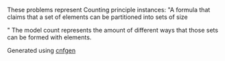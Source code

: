 These problems represent Counting principle instances: "A formula that claims that a set of <M> elements can be partitioned into sets of size <p>"
The model count represents the amount of different ways that those sets can be formed with <M> elements.

Generated using [cnfgen](https://massimolauria.net/cnfgen/)
